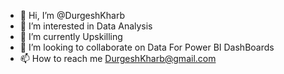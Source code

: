 - 👋 Hi, I’m @DurgeshKharb
- 👀 I’m interested in Data Analysis
- 🌱 I’m currently Upskilling
- 💞️ I’m looking to collaborate on Data For Power BI DashBoards
- 📫 How to reach me DurgeshKharb@gmail.com

<!---
DurgeshKharb/DurgeshKharb is a ✨ special ✨ repository because its `README.md` (this file) appears on your GitHub profile.
You can click the Preview link to take a look at your changes.
--->
